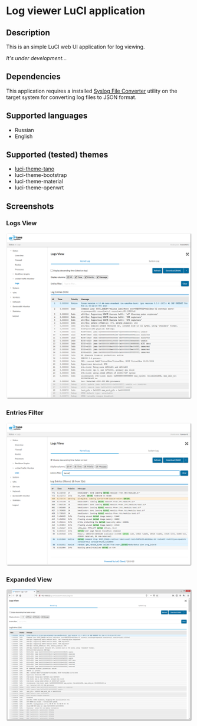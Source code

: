 # Log viewer LuCI application

## Description
This is an simple LuCI web UI application for log viewing.

*It's under development...*

## Dependencies
This application requires a installed [Syslog File Converter](https://github.com/namedun/syslog_fc) utility on the target system for converting log files to JSON format.

## Supported languages
- Russian
- English

## Supported (tested) themes
- [luci-theme-tano](https://github.com/tano-systems/luci-theme-tano)
- luci-theme-bootstrap
- luci-theme-material
- luci-theme-openwrt

## Screenshots

### Logs View
![Logs View](screenshots/luci-app-tn-logview.png?raw=true "Logs View")

### Entries Filter
![Entries Filter](screenshots/luci-app-tn-logview-filter.png?raw=true "Entries Filter")

### Expanded View
![Expanded View](screenshots/luci-app-tn-logview-expanded.png?raw=true "Expanded View")
